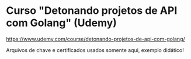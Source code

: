 # Curso "Detonando projetos de API com Golang" (Udemy)

https://www.udemy.com/course/detonando-projetos-de-api-com-golang/

Arquivos de chave e certificados usados somente aqui, exemplo didático!